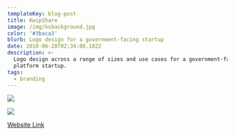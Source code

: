 ```yaml
---
templateKey: blog-post
title: KwipShare
image: /img/ksbackground.jpg
color: '#3baca3'
blurb: Logo design for a government-facing startup
date: 2018-06-28T02:34:08.182Z
description: >-
  Logo design across a range of sizes and use cases for a government-facing
  platform startup.
tags:
  - branding
---
```

![](/img/ksbackground-2x.jpg)

![](/img/screen-shot-2019-08-04-at-7.39.00-pm.jpg)

[Website Link](https://www.kwipshare.com/)
